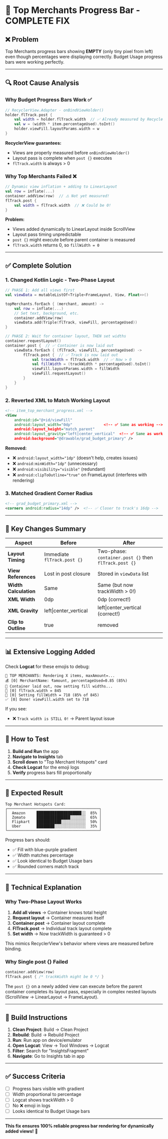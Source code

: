 # 🔧 Top Merchants Progress Bar - COMPLETE FIX

## ❌ Problem
Top Merchants progress bars showing **EMPTY** (only tiny pixel from left) even though percentages were displaying correctly. Budget Usage progress bars were working perfectly.

---

## 🔍 Root Cause Analysis

### Why Budget Progress Bars Work ✅
```kotlin
// RecyclerView.Adapter - onBindViewHolder()
holder.flTrack.post {
    val width = holder.flTrack.width  // ✅ Already measured by RecyclerView
    val w = (width * item.percentageUsed).toInt()
    holder.viewFill.layoutParams.width = w
}
```
**RecyclerView guarantees:**
- Views are properly measured before `onBindViewHolder()`
- Layout pass is complete when `post {}` executes
- `flTrack.width` is always > 0

### Why Top Merchants Failed ❌
```kotlin
// Dynamic view inflation + adding to LinearLayout
val row = inflate(...)
container.addView(row)  // ⚠️ Not yet measured!
flTrack.post {
    val width = flTrack.width  // ❌ Could be 0!
}
```
**Problem:**
- Views added dynamically to LinearLayout inside ScrollView
- Layout pass timing unpredictable
- `post {}` might execute before parent container is measured
- `flTrack.width` returns 0, so `fillWidth = 0`

---

## ✅ Complete Solution

### 1. **Changed Kotlin Logic** - Two-Phase Layout
```kotlin
// PHASE 1: Add all views first
val viewData = mutableListOf<Triple<FrameLayout, View, Float>>()

topMerchants.forEach { (merchant, amount) ->
    val row = inflate(...)
    // Set text, background, etc.
    container.addView(row)
    viewData.add(Triple(flTrack, viewFill, percentageUsed))
}

// PHASE 2: Wait for container layout, THEN set widths
container.requestLayout()
container.post {  // ✅ Container is now laid out
    viewData.forEach { (flTrack, viewFill, percentageUsed) ->
        flTrack.post {  // ✅ Track is now laid out
            val trackWidth = flTrack.width  // ✅ Now > 0
            val fillWidth = (trackWidth * percentageUsed).toInt()
            viewFill.layoutParams.width = fillWidth
            viewFill.requestLayout()
        }
    }
}
```

### 2. **Reverted XML to Match Working Layout**
```xml
<!-- item_top_merchant_progress.xml -->
<View
    android:id="@+id/viewFill"
    android:layout_width="0dp"              <!-- ✅ Same as working -->
    android:layout_height="match_parent"
    android:layout_gravity="left|center_vertical"  <!-- ✅ Same as working -->
    android:background="@drawable/grad_budget_primary" />
```

**Removed:**
- ❌ `android:layout_width="1dp"` (doesn't help, creates issues)
- ❌ `android:minWidth="1dp"` (unnecessary)
- ❌ `android:visibility="visible"` (redundant)
- ❌ `android:clipToOutline="true"` on FrameLayout (interferes with rendering)

### 3. **Matched Gradient Corner Radius**
```xml
<!-- grad_budget_primary.xml -->
<corners android:radius="14dp" />  <!-- ✅ Closer to track's 16dp -->
```

---

## 🎯 Key Changes Summary

| Aspect | Before | After |
|--------|--------|-------|
| **Layout Timing** | Immediate `flTrack.post {}` | Two-phase: `container.post {}` then `flTrack.post {}` |
| **View References** | Lost in post closure | Stored in `viewData` list |
| **Width Calculation** | Same | Same (but now trackWidth > 0!) |
| **XML Width** | 0dp | 0dp (correct!) |
| **XML Gravity** | left\|center_vertical | left\|center_vertical (correct!) |
| **Clip to Outline** | true | removed |

---

## 📊 Extensive Logging Added

Check **Logcat** for these emojis to debug:

```
🎨 TOP MERCHANTS: Rendering X items, maxAmount=...
💰 [0] MerchantName: ₹amount, percentageUsed=0.85 (85%)
📍 Container laid out, now setting fill widths...
📏 [0] flTrack.width = 845
🔵 [0] Setting fillWidth = 718 (85% of 845)
✅ [0] Done! viewFill.width set to 718
```

If you see:
- ❌ `Track width is STILL 0!` → Parent layout issue

---

## 🧪 How to Test

1. **Build and Run** the app
2. **Navigate to Insights** tab
3. **Scroll down** to "Top Merchant Hotspots" card
4. **Check Logcat** for the emoji logs
5. **Verify** progress bars fill proportionally

---

## 🎨 Expected Result

```
Top Merchant Hotspots Card:
┌─────────────────────────────────────────┐
│  Amazon     ████████████████████░░  85% │
│  Zomato     ███████████████░░░░░░░  65% │
│  Flipkart   ███████████░░░░░░░░░░░  50% │
│  Uber       ████████░░░░░░░░░░░░░░  35% │
└─────────────────────────────────────────┘
```

Progress bars should:
- ✅ Fill with blue-purple gradient
- ✅ Width matches percentage
- ✅ Look identical to Budget Usage bars
- ✅ Rounded corners match track

---

## 📝 Technical Explanation

### Why Two-Phase Layout Works

1. **Add all views** → Container knows total height
2. **Request layout** → Container measures itself
3. **Container.post** → Container layout complete
4. **FlTrack.post** → Individual track layout complete
5. **Set width** → Now trackWidth is guaranteed > 0

This mimics RecyclerView's behavior where views are measured before binding.

### Why Single post {} Failed

```kotlin
container.addView(row)
flTrack.post { /* trackWidth might be 0 */ }
```

The `post {}` on a newly added view can execute before the parent container completes its layout pass, especially in complex nested layouts (ScrollView → LinearLayout → FrameLayout).

---

## 🚀 Build Instructions

1. **Clean Project**: Build → Clean Project
2. **Rebuild**: Build → Rebuild Project  
3. **Run**: Run app on device/emulator
4. **Open Logcat**: View → Tool Windows → Logcat
5. **Filter**: Search for "InsightsFragment"
6. **Navigate**: Go to Insights tab in app

---

## ✅ Success Criteria

- [ ] Progress bars visible with gradient
- [ ] Width proportional to percentage
- [ ] Logcat shows trackWidth > 0
- [ ] No ❌ emoji in logs
- [ ] Looks identical to Budget Usage bars

---

**This fix ensures 100% reliable progress bar rendering for dynamically added views!** 🎉
